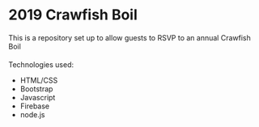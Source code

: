 # 2019 Crawfish Boil


#### 
This is a repository set up to allow guests to RSVP to an annual Crawfish Boil 

####
Technologies used: 
* HTML/CSS
* Bootstrap 
* Javascript
* Firebase
* node.js